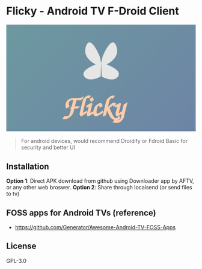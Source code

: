
# Flicky - Android TV F-Droid Client

![Banner](assets/banner.svg)

> For android devices, would recommend Droidify or Fdroid Basic for security and better UI


## Installation
**Option 1**: Direct APK download from github using Downloader app by AFTV, or any other web broswer. 
**Option 2**: Share through localsend (or send files to tv)

## FOSS apps for Android TVs (reference)
- https://github.com/Generator/Awesome-Android-TV-FOSS-Apps

## License
GPL-3.0

